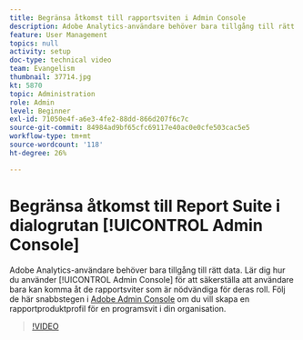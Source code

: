 ```yaml
---
title: Begränsa åtkomst till rapportsviten i Admin Console
description: Adobe Analytics-användare behöver bara tillgång till rätt data. Lär dig hur du använder Admin Console för att se till att användare bara har tillgång till de rapportsviter som är nödvändiga för deras roll. Följ de här stegen i Adobe Admin Console för att skapa en rapportsvitspecifik produktprofil i din organisation.
feature: User Management
topics: null
activity: setup
doc-type: technical video
team: Evangelism
thumbnail: 37714.jpg
kt: 5870
topic: Administration
role: Admin
level: Beginner
exl-id: 71050e4f-a6e3-4fe2-88dd-866d207f6c7c
source-git-commit: 84984ad9bf65cfc69117e40ac0e0cfe503cac5e5
workflow-type: tm+mt
source-wordcount: '118'
ht-degree: 26%

---
```


# Begränsa åtkomst till Report Suite i dialogrutan [!UICONTROL Admin Console]

Adobe Analytics-användare behöver bara tillgång till rätt data. Lär dig hur du använder [!UICONTROL Admin Console] för att säkerställa att användare bara kan komma åt de rapportsviter som är nödvändiga för deras roll. Följ de här snabbstegen i [Adobe Admin Console](https://adminconsole.adobe.com/) om du vill skapa en rapportproduktprofil för en programsvit i din organisation.

>[!VIDEO](https://video.tv.adobe.com/v/37714/?quality=12&learn=on)
